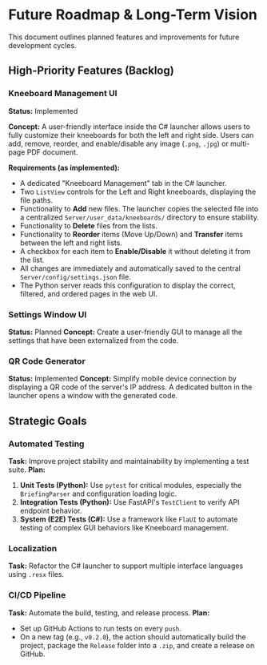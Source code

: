 # Future Roadmap & Long-Term Vision

This document outlines planned features and improvements for future development cycles.

## High-Priority Features (Backlog)

### Kneeboard Management UI
**Status:** Implemented

**Concept:**
A user-friendly interface inside the C# launcher allows users to fully customize their kneeboards for both the left and right side. Users can add, remove, reorder, and enable/disable any image (`.png`, `.jpg`) or multi-page PDF document.

**Requirements (as implemented):**
*   A dedicated "Kneeboard Management" tab in the C# launcher.
*   Two `ListView` controls for the Left and Right kneeboards, displaying the file paths.
*   Functionality to **Add** new files. The launcher copies the selected file into a centralized `Server/user_data/kneeboards/` directory to ensure stability.
*   Functionality to **Delete** files from the lists.
*   Functionality to **Reorder** items (Move Up/Down) and **Transfer** items between the left and right lists.
*   A checkbox for each item to **Enable/Disable** it without deleting it from the list.
*   All changes are immediately and automatically saved to the central `Server/config/settings.json` file.
*   The Python server reads this configuration to display the correct, filtered, and ordered pages in the web UI.

### Settings Window UI
**Status:** Planned
**Concept:**
Create a user-friendly GUI to manage all the settings that have been externalized from the code.

### QR Code Generator
**Status:** Implemented
**Concept:**
Simplify mobile device connection by displaying a QR code of the server's IP address. A dedicated button in the launcher opens a window with the generated code.

## Strategic Goals

### Automated Testing
**Task:**
Improve project stability and maintainability by implementing a test suite.
**Plan:**
1.  **Unit Tests (Python):** Use `pytest` for critical modules, especially the `BriefingParser` and configuration loading logic.
2.  **Integration Tests (Python):** Use FastAPI's `TestClient` to verify API endpoint behavior.
3.  **System (E2E) Tests (C#):** Use a framework like `FlaUI` to automate testing of complex GUI behaviors like Kneeboard management.

### Localization
**Task:**
Refactor the C# launcher to support multiple interface languages using `.resx` files.

### CI/CD Pipeline
**Task:**
Automate the build, testing, and release process.
**Plan:**
*   Set up GitHub Actions to run tests on every `push`.
*   On a new tag (e.g., `v0.2.0`), the action should automatically build the project, package the `Release` folder into a `.zip`, and create a release on GitHub.